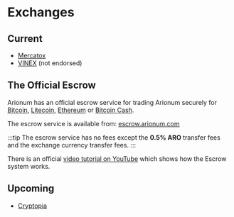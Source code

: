 # Exchanges

## Current

- [Mercatox](https://mercatox.com)
- [VINEX](https://vinex.network) (not endorsed)

## The Official Escrow

Arionum has an official escrow service for trading Arionum securely for [Bitcoin][btc], [Litecoin][ltc], [Ethereum][eth] or [Bitcoin Cash][bch].

The escrow service is available from: [escrow.arionum.com](https://escrow.arionum.com)

:::tip
The escrow service has no fees except the **0.5% ARO** transfer fees and the exchange currency transfer fees.
:::

There is an official [video tutorial on YouTube](https://www.youtube.com/watch?v=fpOTuXlCIF0) which shows how the Escrow system works.

## Upcoming

- [Cryptopia](https://cryptopia.co.nz)

[btc]: https://bitcoin.org
[ltc]: https://litecoin.com
[eth]: https://ethereum.org
[bch]: https://bitcoincash.org
